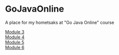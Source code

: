# GoJavaOnline
A place for my hometsaks at "Go Java Online" course

[Module 3](https://github.com/jonni21/GoJavaOnline/tree/master/src/gojava/module03)<br />
[Module 4](https://github.com/jonni21/GoJavaOnline/tree/master/src/gojava/module04)<br />
[Module 5](https://github.com/jonni21/GoJavaOnline/tree/master/src/gojava/module05)<br />
[Module 6](https://github.com/jonni21/GoJavaOnline/tree/master/src/gojava/module06/file)